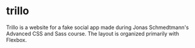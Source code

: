 # trillo
Trillo is a website for a fake social app made during Jonas Schmedtmann's Advanced CSS and Sass course. The layout is organized primarily with Flexbox.
